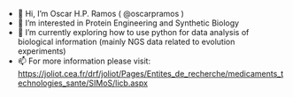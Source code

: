 - 👋 Hi, I’m Oscar H.P. Ramos ( @oscarpramos )
- 👀 I’m interested in Protein Engineering and Synthetic Biology 
- 🌱 I’m currently exploring how to use python for data analysis of biological information (mainly NGS data related to evolution experiments)   
- 📫 For more information please visit: https://joliot.cea.fr/drf/joliot/Pages/Entites_de_recherche/medicaments_technologies_sante/SIMoS/licb.aspx 

<!---
oscarpramos/oscarpramos is a ✨ special ✨ repository because its `README.md` (this file) appears on your GitHub profile.
You can click the Preview link to take a look at your changes.
--->
